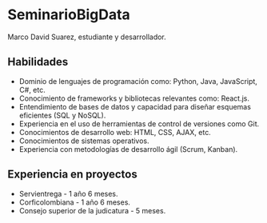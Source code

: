 # SeminarioBigData
Marco David Suarez, estudiante y desarrollador. 

## Habilidades ##
- Dominio de lenguajes de programación como: Python, Java, JavaScript, C#, etc.
- Conocimiento de frameworks y bibliotecas relevantes como: React.js.
- Entendimiento de bases de datos y capacidad para diseñar esquemas eficientes (SQL y NoSQL).
- Experiencia en el uso de herramientas de control de versiones como Git.
- Conocimientos de desarrollo web: HTML, CSS, AJAX, etc.
- Conocimientos de sistemas operativos.
- Experiencia con metodologías de desarrollo ágil (Scrum, Kanban).

## Experiencia en proyectos ##
- Servientrega - 1 año 6 meses.
- Corficolombiana - 1 año 6 meses.
- Consejo superior de la judicatura - 5 meses.
